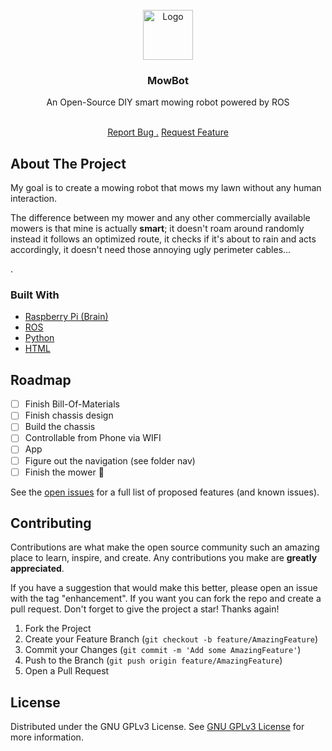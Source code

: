 <br/>
<div align="center">
<a href="https://github.com/ShaanCoding/ReadME-Generator">
<img src="https://i.imgur.com/5Xa40IZ.png" alt="Logo" width="80" height="80">
</a>
<h3 align="center">MowBot</h3>
<p align="center">
An Open-Source DIY smart mowing robot powered by ROS

<br/>
<br/>
  
<a href="https://github.com/Linuxhacker0001/MowBot/issues/new?labels=bug&template=bug -report---.md">Report Bug .</a>
<a href="https://github.com/Linuxhacker0001/MowBot/issues/new?labels=enhancement&template=feature-request---.md">Request Feature</a>
</p>
</div>

 ## About The Project

My goal is to create a mowing robot that mows my lawn without any human interaction.

The difference between my mower and any other commercially available mowers is that mine is actually **smart**; it doesn't roam around randomly instead it follows an optimized route, it checks if it's about to rain and acts accordingly, it doesn't need those annoying ugly perimeter cables...


.

 ### Built With

- [Raspberry Pi (Brain)](https://www.raspberrypi.com/products/raspberry-pi-4-model-b/)
- [ROS](https://vuejs.org)
- [Python](https://angular.io)
- [HTML](https://svelte.dev)
 ## Roadmap

- [ ] Finish Bill-Of-Materials
- [ ] Finish chassis design
- [ ] Build the chassis
- [ ] Controllable from Phone via WIFI
- [ ] App
- [ ] Figure out the navigation (see folder nav)
- [ ] Finish the mower 🎉

See the [open issues](https://github.com/Linuxhacker0001/MowBot/issues) for a full list of proposed features (and known issues).
 ## Contributing

Contributions are what make the open source community such an amazing place to learn, inspire, and create. Any contributions you make are **greatly appreciated**.

If you have a suggestion that would make this better, please open an issue with the tag "enhancement". If you want you can fork the repo and create a pull request. 
Don't forget to give the project a star! Thanks again!

1. Fork the Project
2. Create your Feature Branch (`git checkout -b feature/AmazingFeature`)
3. Commit your Changes (`git commit -m 'Add some AmazingFeature'`)
4. Push to the Branch (`git push origin feature/AmazingFeature`)
5. Open a Pull Request
 ## License

Distributed under the GNU GPLv3 License. See [GNU GPLv3 License](https://www.gnu.org/licenses/gpl-3.0.html) for more information.
